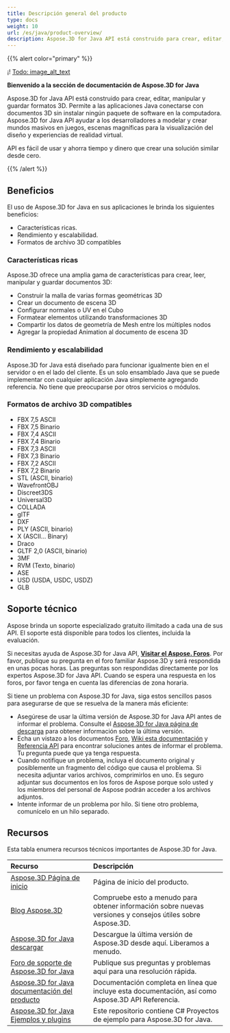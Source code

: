 ```yaml
---
title: Descripción general del producto
type: docs
weight: 10
url: /es/java/product-overview/
description: Aspose.3D for Java API está construido para crear, editar, manipular y guardar formatos 3D. Permite a las aplicaciones Java conectarse con documentos 3D sin instalar ningún paquete de software en la computadora. Aspose.3D for Java API ayudar a los desarrolladores a modelar y crear mundos masivos en juegos, escenas magníficas para la visualización del diseño y experiencias de realidad virtual.
---
```

{{% alert color="primary" %}} 

¡! [Todo: image_alt_text](product-overview_1)

**Bienvenido a la sección de documentación de Aspose.3D for Java**

Aspose.3D for Java API está construido para crear, editar, manipular y guardar formatos 3D. Permite a las aplicaciones Java conectarse con documentos 3D sin instalar ningún paquete de software en la computadora. Aspose.3D for Java API ayudar a los desarrolladores a modelar y crear mundos masivos en juegos, escenas magníficas para la visualización del diseño y experiencias de realidad virtual.

API es fácil de usar y ahorra tiempo y dinero que crear una solución similar desde cero.

{{% /alert %}} 
##  **Beneficios**
El uso de Aspose.3D for Java en sus aplicaciones le brinda los siguientes beneficios:

- Características ricas.
- Rendimiento y escalabilidad.
- Formatos de archivo 3D compatibles
###  **Características ricas**
Aspose.3D ofrece una amplia gama de características para crear, leer, manipular y guardar documentos 3D:

- Construir la malla de varias formas geométricas 3D
- Crear un documento de escena 3D
- Configurar normales o UV en el Cubo
- Formatear elementos utilizando transformaciones 3D
- Compartir los datos de geometría de Mesh entre los múltiples nodos
- Agregar la propiedad Animation al documento de escena 3D
###  **Rendimiento y escalabilidad**
Aspose.3D for Java está diseñado para funcionar igualmente bien en el servidor o en el lado del cliente. Es un solo ensamblado Java que se puede implementar con cualquier aplicación Java simplemente agregando referencia. No tiene que preocuparse por otros servicios o módulos.
###  **Formatos de archivo 3D compatibles**
- FBX 7,5 ASCII
- FBX 7,5 Binario
- FBX 7,4 ASCII
- FBX 7,4 Binario
- FBX 7,3 ASCII
- FBX 7,3 Binario
- FBX 7,2 ASCII
- FBX 7,2 Binario
- STL (ASCII, binario)
- WavefrontOBJ
- Discreet3DS
- Universal3D
- COLLADA
- glTF
- DXF
- PLY (ASCII, binario)
- X (ASCII... Binary)
- Draco
- GLTF 2,0 (ASCII, binario)
- 3MF
- RVM (Texto, binario)
- ASE
- USD (USDA, USDC, USDZ)
- GLB
##  **Soporte técnico**
Aspose brinda un soporte especializado gratuito ilimitado a cada una de sus API. El soporte está disponible para todos los clientes, incluida la evaluación.

Si necesitas ayuda de Aspose.3D for Java API, [**Visitar el Aspose. Foros**](https://forum.aspose.com/). Por favor, publique su pregunta en el foro familiar Aspose.3D y será respondida en unas pocas horas. Las preguntas son respondidas directamente por los expertos Aspose.3D for Java API. Cuando se espera una respuesta en los foros, por favor tenga en cuenta las diferencias de zona horaria.

Si tiene un problema con Aspose.3D for Java, siga estos sencillos pasos para asegurarse de que se resuelva de la manera más eficiente:

- Asegúrese de usar la última versión de Aspose.3D for Java API antes de informar el problema. Consulte el [Aspose.3D for Java página de descarga](https://repository.aspose.com/repo/com/aspose/aspose-3d/) para obtener información sobre la última versión.
- Echa un vistazo a los documentos [Foro](https://forum.aspose.com/c/3d), [Wiki esta documentación](/3d/es/java/) y [Referencia API](https://reference.aspose.com/3d/java) para encontrar soluciones antes de informar el problema. Tu pregunta puede que ya tenga respuesta.
- Cuando notifique un problema, incluya el documento original y posiblemente un fragmento del código que causa el problema. Si necesita adjuntar varios archivos, comprimirlos en uno. Es seguro adjuntar sus documentos en los foros de Aspose porque solo usted y los miembros del personal de Aspose podrán acceder a los archivos adjuntos.
- Intente informar de un problema por hilo. Si tiene otro problema, comunícelo en un hilo separado.
##  **Recursos**
Esta tabla enumera recursos técnicos importantes de Aspose.3D for Java.

|**Recurso**|**Descripción**|
| :- | :- |
|[Aspose.3D Página de inicio](https://products.aspose.com/3d/java/)|Página de inicio del producto.|
|[Blog Aspose.3D](https://blog.aspose.com/category/3d/)|Compruebe esto a menudo para obtener información sobre nuevas versiones y consejos útiles sobre Aspose.3D.|
|[Aspose.3D for Java descargar](https://repository.aspose.com/repo/com/aspose/aspose-3d/)|Descargue la última versión de Aspose.3D desde aquí. Liberamos a menudo.|
|[Foro de soporte de Aspose.3D for Java](https://forum.aspose.com/c/3d/18)|Publique sus preguntas y problemas aquí para una resolución rápida.|
|[Aspose.3D for Java documentación del producto](/3d/es/java/)|Documentación completa en línea que incluye esta documentación, así como Aspose.3D API Referencia.|
|[Aspose.3D for Java Ejemplos y plugins](https://github.com/aspose-3d/Aspose.3D-for-Java)|Este repositorio contiene C# Proyectos de ejemplo para Aspose.3D for Java.|

